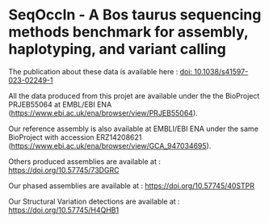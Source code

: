 # SeqOccIn - A Bos taurus sequencing methods benchmark for assembly, haplotyping, and variant calling

The publication about these data is available here : [doi: 10.1038/s41597-023-02249-1](https://www.nature.com/articles/s41597-023-02249-1)

All the data produced from this projet are available under the the BioProject PRJEB55064 at EMBL/EBI ENA (https://www.ebi.ac.uk/ena/browser/view/PRJEB55064).

Our reference assembly is also available at EMBLI/EBI ENA under the same BioProject with accession ERZ14208621 (https://www.ebi.ac.uk/ena/browser/view/GCA_947034695).

Others produced assemblies are available at : https://doi.org/10.57745/73DGRC

Our phased assemblies are available at : https://doi.org/10.57745/40STPR

Our Structural Variation detections are available at :  https://doi.org/10.57745/H4QHB1
